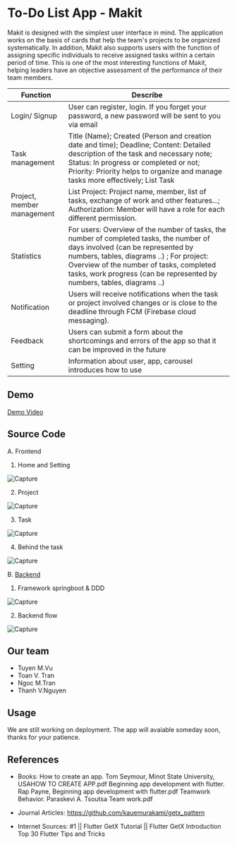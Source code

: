 # To-Do List App - Makit
  Makit is designed with the simplest user interface in mind. The application works on the basis of cards that help the team's projects to be organized systematically.
  In addition, Makit also supports users with the function of assigning specific individuals to receive assigned tasks within a certain period of time. This is one of the most interesting functions of Makit, helping leaders have an objective assessment of the performance of their team members.
  
| Function      | Describe      |
| ------------- | ------------- |
| Login/ Signup  |  User can register, login. If you forget your password, a new password will be sent to you via email |
| Task management|  Title (Name); Created (Person and creation date and time); Deadline; Content: Detailed description of the task and necessary note; Status: In progress or completed or not; Priority: Priority helps to organize and manage tasks more effectively; List Task | 
| Project, member management| List Project: Project name, member, list of tasks, exchange of work and other features...; Authorization: Member will have a role for each different permission.|
|Statistics | For users: Overview of the number of tasks, the number of completed tasks, the number of days involved (can be represented by numbers, tables, diagrams ..) ; For project: Overview of the number of tasks, completed tasks, work progress (can be represented by numbers, tables, diagrams ..)|
|Notification| Users will receive notifications when the task or project involved changes or is close to the deadline through FCM (Firebase cloud messaging).|
|Feedback| Users can submit a form about the shortcomings and errors of the app so that it can be improved in the future|
|Setting|Information about user, app, carousel introduces how to use|
## Demo

[Demo Video](https://drive.google.com/file/d/1Xj3GPIcf-6ElymwgAcNodG4xhnEUMwlS/view?usp=sharing)

## Source Code
A. Frontend
1. Home and Setting 

![Capture](https://user-images.githubusercontent.com/81580234/151094873-4e790a08-e502-4d44-a8ab-ced23f9dc1a5.PNG)

2. Project

![Capture](https://user-images.githubusercontent.com/81580234/151095047-4166553f-c0af-4cde-9c73-544c88d028d8.PNG)

3. Task

![Capture](https://user-images.githubusercontent.com/81580234/151095184-a50ec899-6f34-47e5-85cf-14bb0870b50c.PNG)

4. Behind the task

![Capture](https://user-images.githubusercontent.com/81580234/151095263-dc9b74e8-96a0-4956-aede-097b1c367381.PNG)


B. [Backend](https://github.com/TCT2001/mobile_backend?fbclid=IwAR24NadnfO9yVLzTZg-GqTjVjMGVx_jzRhvLl35Gb1K8cTfq0qkLRNBx5UQ)
1. Framework springboot & DDD

![Capture](https://user-images.githubusercontent.com/81580234/151095567-0bb38bdd-9f62-4e4e-a9f3-73a199a7d739.PNG)

2. Backend flow

![Capture](https://user-images.githubusercontent.com/81580234/151095623-8e044a85-0bbd-4142-bf9a-625847739e72.PNG)

## Our team
* Tuyen M.Vu 
* Toan V. Tran
* Ngoc M.Tran
* Thanh V.Nguyen

## Usage
We are still working on deployment. The app will avaiable someday soon, thanks for your patience.

## References
* Books:
How to create an app. Tom Seymour, Minot State University, USAHOW TO CREATE APP.pdf
Beginning app development with flutter. Rap Payne, Beginning app development with flutter.pdf
Teamwork Behavior. Paraskevi A. Tsoutsa 
Team work.pdf

* Journal Articles: 
https://github.com/kauemurakami/getx_pattern

* Internet Sources:
#1 || Flutter GetX Tutorial || Flutter GetX Introduction
Top 30 Flutter Tips and Tricks



